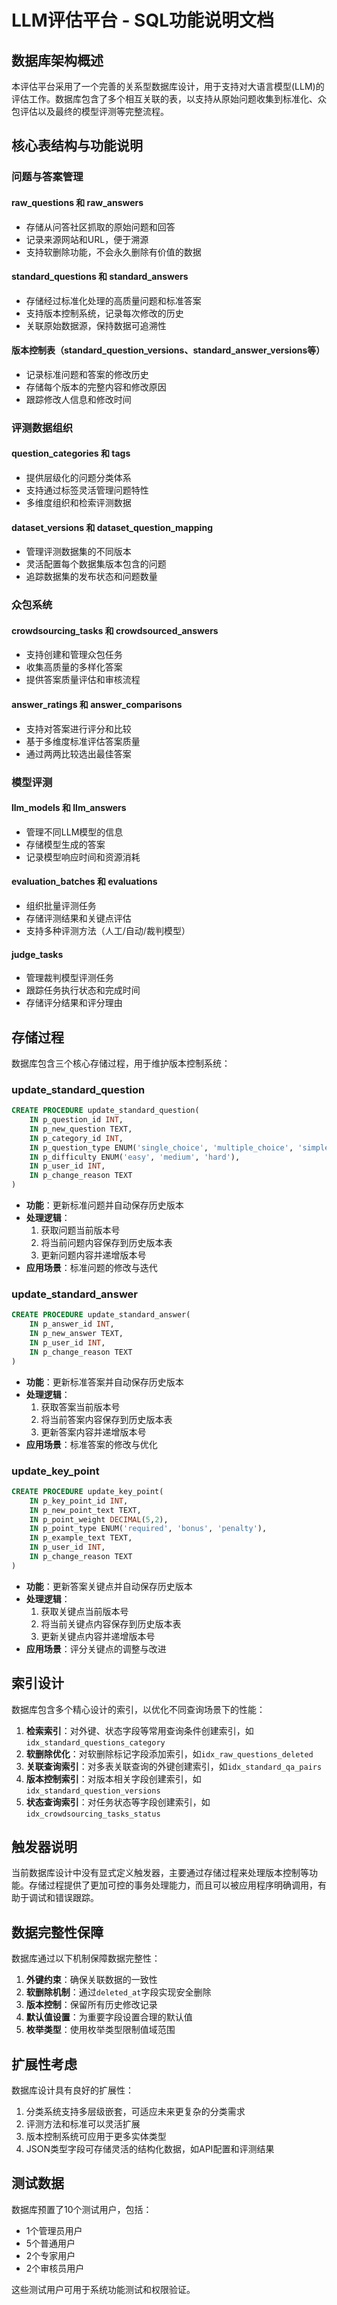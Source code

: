# LLM评估平台 - SQL功能说明文档

## 数据库架构概述

本评估平台采用了一个完善的关系型数据库设计，用于支持对大语言模型(LLM)的评估工作。数据库包含了多个相互关联的表，以支持从原始问题收集到标准化、众包评估以及最终的模型评测等完整流程。

## 核心表结构与功能说明

### 问题与答案管理

#### raw_questions 和 raw_answers
- 存储从问答社区抓取的原始问题和回答
- 记录来源网站和URL，便于溯源
- 支持软删除功能，不会永久删除有价值的数据

#### standard_questions 和 standard_answers
- 存储经过标准化处理的高质量问题和标准答案
- 支持版本控制系统，记录每次修改的历史
- 关联原始数据源，保持数据可追溯性

#### 版本控制表（standard_question_versions、standard_answer_versions等）
- 记录标准问题和答案的修改历史
- 存储每个版本的完整内容和修改原因
- 跟踪修改人信息和修改时间

### 评测数据组织

#### question_categories 和 tags
- 提供层级化的问题分类体系
- 支持通过标签灵活管理问题特性
- 多维度组织和检索评测数据

#### dataset_versions 和 dataset_question_mapping
- 管理评测数据集的不同版本
- 灵活配置每个数据集版本包含的问题
- 追踪数据集的发布状态和问题数量

### 众包系统

#### crowdsourcing_tasks 和 crowdsourced_answers
- 支持创建和管理众包任务
- 收集高质量的多样化答案
- 提供答案质量评估和审核流程

#### answer_ratings 和 answer_comparisons
- 支持对答案进行评分和比较
- 基于多维度标准评估答案质量
- 通过两两比较选出最佳答案

### 模型评测

#### llm_models 和 llm_answers
- 管理不同LLM模型的信息
- 存储模型生成的答案
- 记录模型响应时间和资源消耗

#### evaluation_batches 和 evaluations
- 组织批量评测任务
- 存储评测结果和关键点评估
- 支持多种评测方法（人工/自动/裁判模型）

#### judge_tasks
- 管理裁判模型评测任务
- 跟踪任务执行状态和完成时间
- 存储评分结果和评分理由

## 存储过程

数据库包含三个核心存储过程，用于维护版本控制系统：

### update_standard_question
```sql
CREATE PROCEDURE update_standard_question(
    IN p_question_id INT,
    IN p_new_question TEXT,
    IN p_category_id INT,
    IN p_question_type ENUM('single_choice', 'multiple_choice', 'simple_fact', 'subjective'),
    IN p_difficulty ENUM('easy', 'medium', 'hard'),
    IN p_user_id INT,
    IN p_change_reason TEXT
)
```
- **功能**：更新标准问题并自动保存历史版本
- **处理逻辑**：
  1. 获取问题当前版本号
  2. 将当前问题内容保存到历史版本表
  3. 更新问题内容并递增版本号
- **应用场景**：标准问题的修改与迭代

### update_standard_answer
```sql
CREATE PROCEDURE update_standard_answer(
    IN p_answer_id INT,
    IN p_new_answer TEXT,
    IN p_user_id INT,
    IN p_change_reason TEXT
)
```
- **功能**：更新标准答案并自动保存历史版本
- **处理逻辑**：
  1. 获取答案当前版本号
  2. 将当前答案内容保存到历史版本表
  3. 更新答案内容并递增版本号
- **应用场景**：标准答案的修改与优化

### update_key_point
```sql
CREATE PROCEDURE update_key_point(
    IN p_key_point_id INT,
    IN p_new_point_text TEXT,
    IN p_point_weight DECIMAL(5,2),
    IN p_point_type ENUM('required', 'bonus', 'penalty'),
    IN p_example_text TEXT,
    IN p_user_id INT,
    IN p_change_reason TEXT
)
```
- **功能**：更新答案关键点并自动保存历史版本
- **处理逻辑**：
  1. 获取关键点当前版本号
  2. 将当前关键点内容保存到历史版本表
  3. 更新关键点内容并递增版本号
- **应用场景**：评分关键点的调整与改进

## 索引设计

数据库包含多个精心设计的索引，以优化不同查询场景下的性能：

1. **检索索引**：对外键、状态字段等常用查询条件创建索引，如`idx_standard_questions_category`
2. **软删除优化**：对软删除标记字段添加索引，如`idx_raw_questions_deleted`
3. **关联查询索引**：对多表关联查询的外键创建索引，如`idx_standard_qa_pairs`
4. **版本控制索引**：对版本相关字段创建索引，如`idx_standard_question_versions`
5. **状态查询索引**：对任务状态等字段创建索引，如`idx_crowdsourcing_tasks_status`

## 触发器说明

当前数据库设计中没有显式定义触发器，主要通过存储过程来处理版本控制等功能。存储过程提供了更加可控的事务处理能力，而且可以被应用程序明确调用，有助于调试和错误跟踪。

## 数据完整性保障

数据库通过以下机制保障数据完整性：

1. **外键约束**：确保关联数据的一致性
2. **软删除机制**：通过`deleted_at`字段实现安全删除
3. **版本控制**：保留所有历史修改记录
4. **默认值设置**：为重要字段设置合理的默认值
5. **枚举类型**：使用枚举类型限制值域范围

## 扩展性考虑

数据库设计具有良好的扩展性：

1. 分类系统支持多层级嵌套，可适应未来更复杂的分类需求
2. 评测方法和标准可以灵活扩展
3. 版本控制系统可应用于更多实体类型
4. JSON类型字段可存储灵活的结构化数据，如API配置和评测结果

## 测试数据

数据库预置了10个测试用户，包括：
- 1个管理员用户
- 5个普通用户
- 2个专家用户
- 2个审核员用户

这些测试用户可用于系统功能测试和权限验证。 